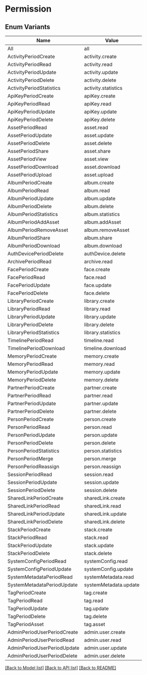 # Permission

## Enum Variants

| Name | Value |
|---- | -----|
| All | all |
| ActivityPeriodCreate | activity.create |
| ActivityPeriodRead | activity.read |
| ActivityPeriodUpdate | activity.update |
| ActivityPeriodDelete | activity.delete |
| ActivityPeriodStatistics | activity.statistics |
| ApiKeyPeriodCreate | apiKey.create |
| ApiKeyPeriodRead | apiKey.read |
| ApiKeyPeriodUpdate | apiKey.update |
| ApiKeyPeriodDelete | apiKey.delete |
| AssetPeriodRead | asset.read |
| AssetPeriodUpdate | asset.update |
| AssetPeriodDelete | asset.delete |
| AssetPeriodShare | asset.share |
| AssetPeriodView | asset.view |
| AssetPeriodDownload | asset.download |
| AssetPeriodUpload | asset.upload |
| AlbumPeriodCreate | album.create |
| AlbumPeriodRead | album.read |
| AlbumPeriodUpdate | album.update |
| AlbumPeriodDelete | album.delete |
| AlbumPeriodStatistics | album.statistics |
| AlbumPeriodAddAsset | album.addAsset |
| AlbumPeriodRemoveAsset | album.removeAsset |
| AlbumPeriodShare | album.share |
| AlbumPeriodDownload | album.download |
| AuthDevicePeriodDelete | authDevice.delete |
| ArchivePeriodRead | archive.read |
| FacePeriodCreate | face.create |
| FacePeriodRead | face.read |
| FacePeriodUpdate | face.update |
| FacePeriodDelete | face.delete |
| LibraryPeriodCreate | library.create |
| LibraryPeriodRead | library.read |
| LibraryPeriodUpdate | library.update |
| LibraryPeriodDelete | library.delete |
| LibraryPeriodStatistics | library.statistics |
| TimelinePeriodRead | timeline.read |
| TimelinePeriodDownload | timeline.download |
| MemoryPeriodCreate | memory.create |
| MemoryPeriodRead | memory.read |
| MemoryPeriodUpdate | memory.update |
| MemoryPeriodDelete | memory.delete |
| PartnerPeriodCreate | partner.create |
| PartnerPeriodRead | partner.read |
| PartnerPeriodUpdate | partner.update |
| PartnerPeriodDelete | partner.delete |
| PersonPeriodCreate | person.create |
| PersonPeriodRead | person.read |
| PersonPeriodUpdate | person.update |
| PersonPeriodDelete | person.delete |
| PersonPeriodStatistics | person.statistics |
| PersonPeriodMerge | person.merge |
| PersonPeriodReassign | person.reassign |
| SessionPeriodRead | session.read |
| SessionPeriodUpdate | session.update |
| SessionPeriodDelete | session.delete |
| SharedLinkPeriodCreate | sharedLink.create |
| SharedLinkPeriodRead | sharedLink.read |
| SharedLinkPeriodUpdate | sharedLink.update |
| SharedLinkPeriodDelete | sharedLink.delete |
| StackPeriodCreate | stack.create |
| StackPeriodRead | stack.read |
| StackPeriodUpdate | stack.update |
| StackPeriodDelete | stack.delete |
| SystemConfigPeriodRead | systemConfig.read |
| SystemConfigPeriodUpdate | systemConfig.update |
| SystemMetadataPeriodRead | systemMetadata.read |
| SystemMetadataPeriodUpdate | systemMetadata.update |
| TagPeriodCreate | tag.create |
| TagPeriodRead | tag.read |
| TagPeriodUpdate | tag.update |
| TagPeriodDelete | tag.delete |
| TagPeriodAsset | tag.asset |
| AdminPeriodUserPeriodCreate | admin.user.create |
| AdminPeriodUserPeriodRead | admin.user.read |
| AdminPeriodUserPeriodUpdate | admin.user.update |
| AdminPeriodUserPeriodDelete | admin.user.delete |


[[Back to Model list]](../README.md#documentation-for-models) [[Back to API list]](../README.md#documentation-for-api-endpoints) [[Back to README]](../README.md)



